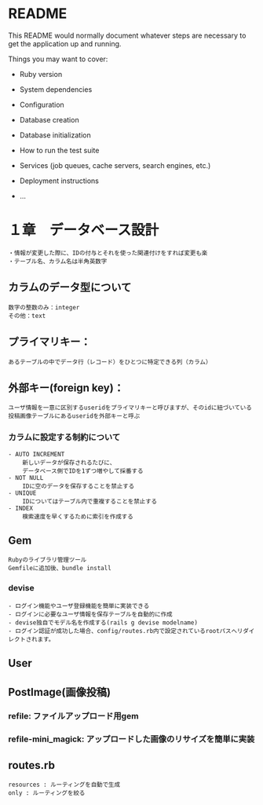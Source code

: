 # README

This README would normally document whatever steps are necessary to get the
application up and running.

Things you may want to cover:

* Ruby version

* System dependencies

* Configuration

* Database creation

* Database initialization

* How to run the test suite

* Services (job queues, cache servers, search engines, etc.)

* Deployment instructions

* ...

# １章　データベース設計
    ・情報が変更した際に、IDの付与とそれを使った関連付けをすれば変更も楽
    ・テーブル名、カラム名は半角英数字

## カラムのデータ型について
    数字の整数のみ：integer
    その他：text

## プライマリキー：
    あるテーブルの中でデータ行（レコード）をひとつに特定できる列（カラム）
## 外部キー(foreign key)：
    ユーザ情報を一意に区別するuseridをプライマリキーと呼びますが、そのidに紐づいている投稿画像テーブルにあるuseridを外部キーと呼ぶ

### カラムに設定する制約について
    - AUTO INCREMENT
        新しいデータが保存されるたびに、
        データベース側でIDを1ずつ増やして採番する
    - NOT NULL
        IDに空のデータを保存することを禁止する
    - UNIQUE
        IDについてはテーブル内で重複することを禁止する
    - INDEX
        検索速度を早くするために索引を作成する

## Gem
    Rubyのライブラリ管理ツール
    Gemfileに追加後、bundle install
### devise
    - ログイン機能やユーザ登録機能を簡単に実装できる
    - ログインに必要なユーザ情報を保存テーブルを自動的に作成
    - devise独自でモデル名を作成する(rails g devise modelname)
    - ログイン認証が成功した場合、config/routes.rb内で設定されているrootパスへリダイレクトされます。



## User
## PostImage(画像投稿)
### refile: ファイルアップロード用gem
### refile-mini_magick: アップロードした画像のリサイズを簡単に実装

## routes.rb
    resources : ルーティングを自動で生成
    only : ルーティングを絞る